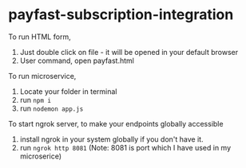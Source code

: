 # payfast-subscription-integration

To run HTML form, 
1. Just double click on file - it will be opened in your default browser
2. User command, open payfast.html

To run microservice,
1. Locate your folder in terminal
2. run ```npm i```
3. run ```nodemon app.js```


To start ngrok server, to make your endpoints globally accessible
1. install ngrok in your system globally if you don't have it.
2. run ```ngrok http 8081``` (Note: 8081 is port which I have used in my microserice) 